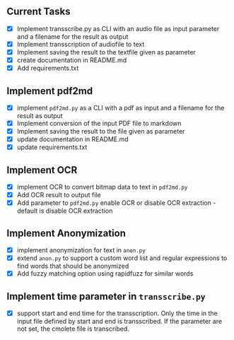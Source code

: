 
## Current Tasks
- [x] Implement transscribe.py as CLI with an audio file as input parameter and a filename for the result as output
- [x] Implement transscription of audiofile to text
- [x] Implement saving the result to the textfile given as parameter
- [x] create documentation in README.md
- [x] Add requirements.txt

## Implement pdf2md
- [x] implement `pdf2md.py` as a CLI with a pdf as input and a filename for the result as output
- [x] Implement conversion of the input PDF file to markdown
- [x] Implement saving the result to the file given as parameter
- [x] update documentation in README.md
- [x] update requirements.txt

## Implement OCR
- [x] implement OCR to convert bitmap data to text in `pdf2md.py`
- [x] Add OCR result to output file
- [x] Add parameter to `pdf2md.py` enable OCR or disable OCR extraction - default is disable OCR extraction

## Implement Anonymization

- [x] implement anonymization for text in `anon.py`
- [x] extend `anon.py` to support a custom word list and regular expressions to find words that should be anonymized
- [x] Add fuzzy matching option using rapidfuzz for similar words

## Implement time parameter in `transscribe.py`

- [x] support start and end time for the transscription. Only the time in the input file defined by start and end is transscribed. If the parameter are not set, the cmolete file is transcribed.
